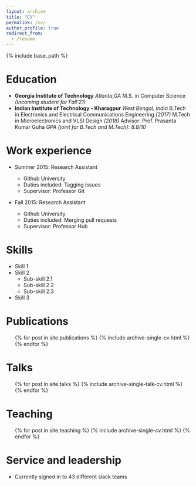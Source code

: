 ```yaml
---
layout: archive
title: "CV"
permalink: /cv/
author_profile: true
redirect_from:
  - /resume
---
```


{% include base_path %}

Education
======
* **Georgia Institute of Technology**	 		 _Atlanta,GA_
	M.S. in Computer Science _(Incoming student for Fall'21)_
* **Indian Institute of Technology - Kharagpur** 	 _West Bengal, India_
	B.Tech in Electronics and Electrical Communications Engineering _(2017)_
	M.Tech in Microelectronics and VLSI Design _(2018)_
	Advisor: Prof. Prasanta Kumar Guha 
	_GPA (joint for B.Tech and M.Tech): 8.8/10_

Work experience
======
* Summer 2015: Research Assistant
  * Github University
  * Duties included: Tagging issues
  * Supervisor: Professor Git

* Fall 2015: Research Assistant
  * Github University
  * Duties included: Merging pull requests
  * Supervisor: Professor Hub
  
Skills
======
* Skill 1
* Skill 2
  * Sub-skill 2.1
  * Sub-skill 2.2
  * Sub-skill 2.3
* Skill 3

Publications
======
  <ul>{% for post in site.publications %}
    {% include archive-single-cv.html %}
  {% endfor %}</ul>
  
Talks
======
  <ul>{% for post in site.talks %}
    {% include archive-single-talk-cv.html %}
  {% endfor %}</ul>
  
Teaching
======
  <ul>{% for post in site.teaching %}
    {% include archive-single-cv.html %}
  {% endfor %}</ul>
  
Service and leadership
======
* Currently signed in to 43 different slack teams
